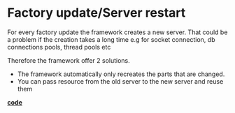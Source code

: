 # Factory update/Server restart
For every factory update the framework creates a new server.
That could be a problem if the creation takes a long time e.g for socket connection, db connections pools, thread pools etc

Therefore the framework offer 2 solutions.
* The framework automatically only recreates the parts that are changed.
* You can pass resource from the old server to the new server and reuse them

[**code**](https://github.com/factoryfx/factoryfx/tree/master/docu/src/main/java/de/factoryfx/docu/polymorphism)